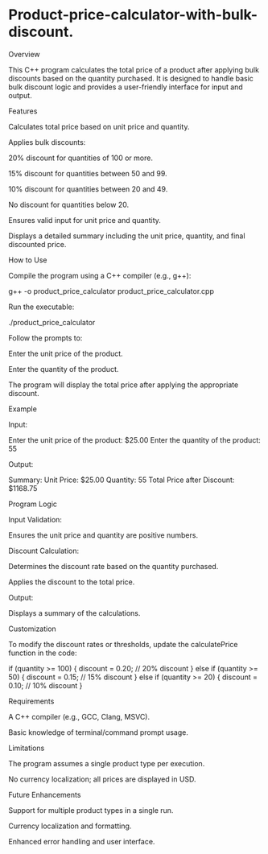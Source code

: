 # Product-price-calculator-with-bulk-discount.
Overview

This C++ program calculates the total price of a product after applying bulk discounts based on the quantity purchased. It is designed to handle basic bulk discount logic and provides a user-friendly interface for input and output.

Features

Calculates total price based on unit price and quantity.

Applies bulk discounts:

20% discount for quantities of 100 or more.

15% discount for quantities between 50 and 99.

10% discount for quantities between 20 and 49.

No discount for quantities below 20.

Ensures valid input for unit price and quantity.

Displays a detailed summary including the unit price, quantity, and final discounted price.

How to Use

Compile the program using a C++ compiler (e.g., g++):

g++ -o product_price_calculator product_price_calculator.cpp

Run the executable:

./product_price_calculator

Follow the prompts to:

Enter the unit price of the product.

Enter the quantity of the product.

The program will display the total price after applying the appropriate discount.

Example

Input:

Enter the unit price of the product: $25.00
Enter the quantity of the product: 55

Output:

Summary:
Unit Price: $25.00
Quantity: 55
Total Price after Discount: $1168.75

Program Logic

Input Validation:

Ensures the unit price and quantity are positive numbers.

Discount Calculation:

Determines the discount rate based on the quantity purchased.

Applies the discount to the total price.

Output:

Displays a summary of the calculations.

Customization

To modify the discount rates or thresholds, update the calculatePrice function in the code:

if (quantity >= 100) {
    discount = 0.20; // 20% discount
} else if (quantity >= 50) {
    discount = 0.15; // 15% discount
} else if (quantity >= 20) {
    discount = 0.10; // 10% discount
}

Requirements

A C++ compiler (e.g., GCC, Clang, MSVC).

Basic knowledge of terminal/command prompt usage.

Limitations

The program assumes a single product type per execution.

No currency localization; all prices are displayed in USD.

Future Enhancements

Support for multiple product types in a single run.

Currency localization and formatting.

Enhanced error handling and user interface.
